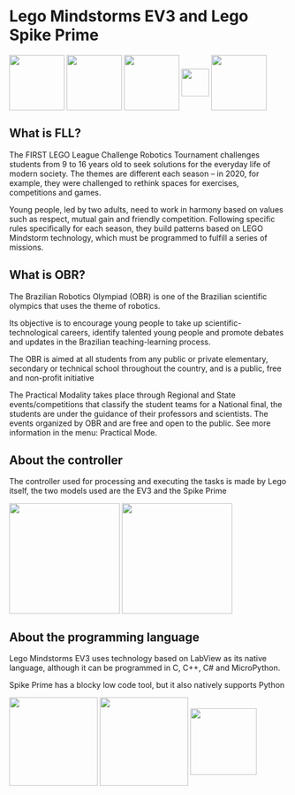 # Lego Mindstorms EV3 and Lego Spike Prime

<div>
  <img src="https://seeklogo.com/images/F/first-lego-league-logo-B6E7732E6F-seeklogo.com.png" height=100px align="center">
  <img src="https://i1.wp.com/educarr.com.br/wp-content/uploads/2018/03/logomarca-obr-2018.png?fit=522%2C216&ssl=1" height=100px align="center">
  <img src="https://raw.githubusercontent.com/gpdaniels/spike-prime/master/simulator/images/icon-spike.png" height=100px align="center">
  <img src="https://www.nicepng.com/png/detail/209-2093541_legoeducation-logo-lego-education-innovation-studio.png" height=50px align="center">
  <img src="https://sites.google.com/site/legomindstormintensive/_/rsrc/1477305268199/home/ev3-logo.png?height=213&width=400" height=100px align="center">
</div>

<div id="FLL">
  <h2>What is FLL?</h2>

  <p>The FIRST LEGO League Challenge Robotics Tournament challenges students from 9 to 16 years old to seek solutions for the everyday life of modern society. The themes are different each season – in 2020, for example, they were challenged to rethink spaces for exercises, competitions and games.

  Young people, led by two adults, need to work in harmony based on values such as respect, mutual gain and friendly competition. Following specific rules specifically for each season, they build patterns based on LEGO Mindstorm technology, which must be programmed to fulfill a series of missions.</p>
</div>

<div id="OBR">
  <h2>What is OBR?</h2>

  <p>The Brazilian Robotics Olympiad (OBR) is one of the Brazilian scientific olympics that uses the theme of robotics.

  Its objective is to encourage young people to take up scientific-technological careers, identify talented young people and promote debates and updates in the Brazilian teaching-learning process.

  The OBR is aimed at all students from any public or private elementary, secondary or technical school throughout the country, and is a public, free and non-profit initiative

  The Practical Modality takes place through Regional and State events/competitions that classify the student teams for a National final, the students are under the guidance of their professors and scientists. The events organized by OBR and are free and open to the public.
  See more information in the menu: Practical Mode.</p>
</div>

<h2>About the controller</h2>
<p>The controller used for processing and executing the tasks is made by Lego itself, the two models used are the EV3 and the Spike Prime</p>
<div>
  <img src="https://static.electronicsweekly.com/wp-content/uploads/2019/04/16162018/SPike-Prime-hub-261x300.png" height=200px align="center">
  <img src="https://cdn.kiobi.com/images/brickwatch/sets/45500.png" height=200px align="center">
</div>

<h2>About the programming language</h2>
<p>Lego Mindstorms EV3 uses technology based on LabView as its native language, although it can be programmed in C, C++, C# and MicroPython.
  
Spike Prime has a blocky low code tool, but it also natively supports Python</p>

<div>
  <img src="https://www.researchgate.net/profile/Adrian-Ioan-Lita/publication/330595845/figure/fig1/AS:768598020722690@1560259456952/The-diagram-of-the-LabVIEW-application-used-for-controlling-the-automated-testing-system.ppm" height=160px align="center">
  <img src="https://afarago.github.io/EV3TreeVisualizerPages/img/f11.png" height=160px align="center">
  <img src="https://www.pinclipart.com/picdir/big/269-2691398_python-logo-clipart-transparent-background-png-download.png" height=120px align="center">
</div>
